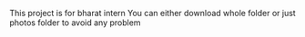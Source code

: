 This project is for bharat intern 
You can either download whole folder or just photos folder to avoid any problem

